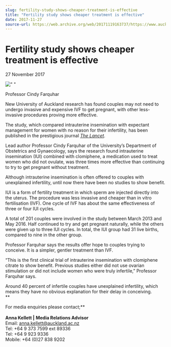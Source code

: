 ```yaml
---
slug: fertility-study-shows-cheaper-treatment-is-effective
title: "Fertility study shows cheaper treatment is effective"
date: 2017-11-27
source-url: https://web.archive.org/web/20171119163737/https://www.auckland.ac.nz/en/about/news-events-and-notices/news/news-2017/11/fertility-study-shows-cheaper-treatment-is-effective.html
---
```

Fertility study shows cheaper treatment is effective
====================================================

27 November 2017

![" "](https://www.auckland.ac.nz/en/about/news-events-and-notices/news/news-2017/11/fertility-study-shows-cheaper-treatment-is-effective/_jcr_content/par/textimage/image.img.png/1511808439154.png "Professor Cindy Farquhar")

Professor Cindy Farquhar

New University of Auckland research has found couples may not need to undergo invasive and expensive IVF to get pregnant, with other less-invasive procedures proving more effective.  
  
The study, which compared intrauterine insemination with expectant management for women with no reason for their infertility, has been published in the prestigious journal [_The Lancet_](http://www.thelancet.com/journals/lancet/article/PIIS0140-6736\(17\)32406-6/fulltext?elsca1=tlxpr).  
  
Lead author Professor Cindy Farquhar of the University’s Department of Obstetrics and Gynaecology, says the research found intrauterine insemination (IUI) combined with clomiphene, a medication used to treat women who did not ovulate, was three times more effective than continuing to try to get pregnant without treatment.  
  
Although intrauterine insemination is often offered to couples with unexplained infertility, until now there have been no studies to show benefit.  
  
IUI is a form of fertility treatment in which sperm are injected directly into the uterus. The procedure was less invasive and cheaper than in vitro fertilisation (IVF). One cycle of IVF has about the same effectiveness of three or four IUI cycles.  
  
A total of 201 couples were involved in the study between March 2013 and May 2016. Half continued to try and get pregnant naturally, while the others were given up to three IUI cycles. In total, the IUI group had 31 live births, compared to nine in the other group.  
  
Professor Farquhar says the results offer hope to couples trying to conceive. It is a simpler, gentler treatment than IVF.  
  
“This is the first clinical trial of intrauterine insemination with clomiphene citrate to show benefit. Previous studies either did not use ovarian stimulation or did not include women who were truly infertile,” Professor Farquhar says.  
  
Around 40 percent of infertile couples have unexplained infertility, which means they have no obvious explanation for their delay in conceiving.  
**  
  
For media enquiries please contact;**  
   
**Anna Kellett |** **Media Relations Advisor**  
Email: [anna.kellett@auckland.ac.nz](mailto:anna.kellett@auckland.ac.nz)  
Tel: +64 9 373 7599 ext 89336  
Tel: +64 9 923 9336  
Mobile: +64 (0)27 838 9202